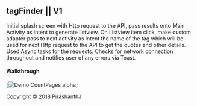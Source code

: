 ## tagFinder || V1

Initial splash screen with Http request to the API, pass results onto Main Activity as intent to generate listview.
On Listview item click, make custom adapter pass to next activity as intent the name of the tag which will be used for next Http request to the API to get the quotes and other details. Used Async tasks for the requests.
Checks for network connection throughout and notifies user of any errors via Toast.


#### Walkthrough
[![Demo CountPages alpha](https://j.gifs.com/pQPE02.gif)]

Copyright © 2018 PirashanthJ

